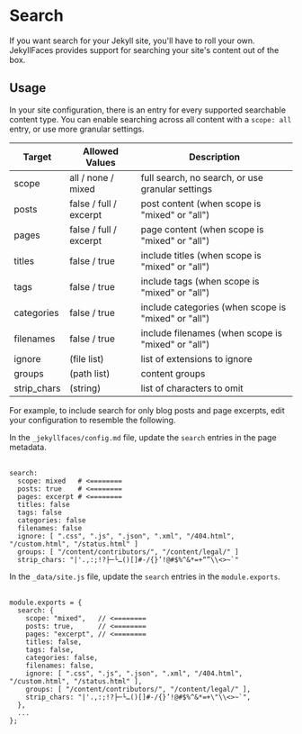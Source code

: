 # Search

If you want search for your Jekyll site, you'll have to roll your own. JekyllFaces provides support for searching your site's content out of the box.


## Usage

In your site configuration, there is an entry for every supported searchable content type. You can enable searching across all content with a `scope: all` entry, or use more granular settings.


| Target      | Allowed Values         | Description                                         |
|-------------|------------------------|-----------------------------------------------------|
| scope       | all / none / mixed     | full search, no search, or use granular settings    | 
| posts       | false / full / excerpt | post content (when scope is "mixed" or "all")       | 
| pages       | false / full / excerpt | page content (when scope is "mixed" or "all")       |
| titles      | false / true           | include titles (when scope is "mixed" or "all")     |
| tags        | false / true           | include tags (when scope is "mixed" or "all")       |
| categories  | false / true           | include categories (when scope is "mixed" or "all") |
| filenames   | false / true           | include filenames (when scope is "mixed" or "all")  |
| ignore      | (file list)            | list of extensions to ignore                        |
| groups      | (path list)            | content groups                                      |
| strip_chars | (string)               | list of characters to omit                          |



For example, to include search for only blog posts and page excerpts, edit your configuration to resemble the following.

<tabs>
<tab title="Jekyll">

In the `_jekyllfaces/config.md` file, update the `search` entries in the page metadata.
<br/><br/>

```
search:
  scope: mixed   # <========
  posts: true    # <========
  pages: excerpt # <========
  titles: false
  tags: false
  categories: false
  filenames: false
  ignore: [ ".css", ".js", ".json", ".xml", "/404.html", "/custom.html", "/status.html" ]
  groups: [ "/content/contributors/", "/content/legal/" ]
  strip_chars: "|'.,:;!?├─└…()[]#-/{}’!@#$%^&*=+“”\\<>~`"

```
</tab>
<tab title="Eleventy">

In the `_data/site.js` file, update the `search` entries in the `module.exports`.
<br/><br/>

```
module.exports = {
  search: {
    scope: "mixed",   // <========
    posts: true,      // <========
    pages: "excerpt", // <========
    titles: false,
    tags: false,
    categories: false,
    filenames: false,
    ignore: [ ".css", ".js", ".json", ".xml", "/404.html", "/custom.html", "/status.html" ],
    groups: [ "/content/contributors/", "/content/legal/" ],
    strip_chars: "|'.,:;!?├─└…()[]#-/{}’!@#$%^&*=+\"\\<>~`",
  },
  ...
};
```
</tab>
</tabs>

